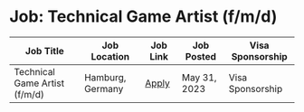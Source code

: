 # Job: Technical Game Artist (f/m/d)

| Job Title | Job Location | Job Link | Job Posted | Visa Sponsorship |
| --- | --- | --- | --- | --- |
| Technical Game Artist (f/m/d) | Hamburg, Germany | [Apply](https://join.com/companies/sunday/8187963-technical-game-artist-f-m-d) | May 31, 2023 | Visa Sponsorship |
